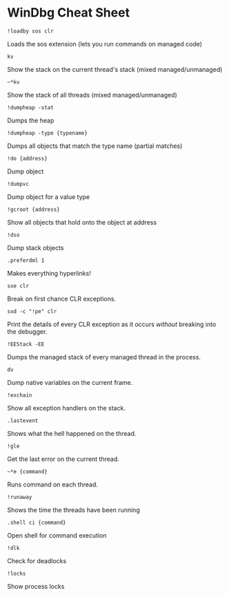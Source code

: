 WinDbg Cheat Sheet
==================

```
!loadby sos clr
```

Loads the sos extension (lets you run commands on managed code)

```
kv
```

Show the stack on the current thread's stack (mixed managed/unmanaged)

```
~*kv
```

Show the stack of all threads (mixed managed/unmanaged)


```
!dumpheap -stat
```

Dumps the heap

```
!dumpheap -type {typename}
```

Dumps all objects that match the type name (partial matches)

```
!do {address}
```

Dump object

```
!dumpvc
```

Dump object for a value type

```
!gcroot {address}
```

Show all objects that hold onto the object at address

```
!dso
```

Dump stack objects

```
.preferdml 1
```

Makes everything hyperlinks!

```
sxe clr
```

Break on first chance CLR exceptions.

```
sxd -c "!pe" clr
```

Print the details of every CLR exception as it occurs _without_ breaking into the debugger.

```
!EEStack -EE
```

Dumps the managed stack of every managed thread in the process.

```
dv
```

Dump native variables on the current frame.

```
!exchain
```

Show all exception handlers on the stack.

```
.lastevent
```

Shows what the hell happened on the thread.


```
!gle
```

Get the last error on the current thread.

```
~*e {command}
```

Runs command on each thread.

```
!runaway
```

Shows the time the threads have been running

```
.shell ci {command}
```

Open shell for command execution

```
!dlk
```

Check for deadlocks

```
!locks
```

Show process locks
